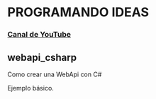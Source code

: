 # PROGRAMANDO IDEAS
### [Canal de YouTube](https://www.youtube.com/channel/UCr-7aJpOx7a78nHFz70Ri2Q)

## webapi_csharp

Como crear una WebApi con C#

Ejemplo básico.
